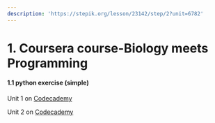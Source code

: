 ```yaml
---
description: 'https://stepik.org/lesson/23142/step/2?unit=6782'
---
```


# 1. Coursera course-Biology meets Programming

#### 1.1 python exercise \(simple\)

Unit 1 on [Codecademy](https://www.codecademy.com/courses/learn-python/lessons/python-syntax/exercises/arithmetic)

Unit 2 on [Codecademy](https://www.codecademy.com/courses/learn-python/lessons/strings--console-output/exercises/strings)





